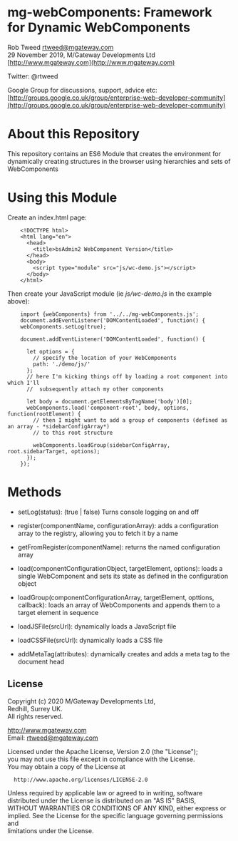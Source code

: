 # mg-webComponents: Framework for Dynamic WebComponents
 
Rob Tweed <rtweed@mgateway.com>  
29 November 2019, M/Gateway Developments Ltd [http://www.mgateway.com](http://www.mgateway.com)  

Twitter: @rtweed

Google Group for discussions, support, advice etc: [http://groups.google.co.uk/group/enterprise-web-developer-community](http://groups.google.co.uk/group/enterprise-web-developer-community)


# About this Repository

This repository contains an ES6 Module that creates the environment for
dynamically creating structures in the browser using hierarchies and sets of
WebComponents

# Using this Module

Create an index.html page:

        <!DOCTYPE html>
        <html lang="en">
          <head>
            <title>bsAdmin2 WebComponent Version</title>
          </head>
          <body>
            <script type="module" src="js/wc-demo.js"></script>
          </body>
        </html>

Then create your JavaScript module (ie *js/wc-demo.js* in the example above):


        import {webComponents} from '../../mg-webComponents.js';
        document.addEventListener('DOMContentLoaded', function() {
        webComponents.setLog(true);

        document.addEventListener('DOMContentLoaded', function() {

          let options = {
            // specify the location of your WebComponents
            path: './demo/js/'
          };
          // here I'm kicking things off by loading a root component into which I'll
          //  subsequently attach my other components

          let body = document.getElementsByTagName('body')[0];
          webComponents.load('component-root', body, options, function(rootElement) {
            // then I might want to add a group of components (defined as an array - *sidebarConfigArray*) 
            // to this root structure

            webComponents.loadGroup(sidebarConfigArray, root.sidebarTarget, options);
          });
        });

# Methods

- setLog(status): (true | false) Turns console logging on and off
- register(componentName, configurationArray): adds a configuration array to the registry, allowing you to fetch it by a name
- getFromRegister(componentName): returns the named configuration array
- load(componentConfigurationObject, targetElement, options): loads a single WebComponent and sets its state as defined in the configuration object
- loadGroup(componentConfigurationArray, targetElement, opttions, callback): loads an array of WebComponents and appends them to a target element in sequence

- loadJSFile(srcUrl): dynamically loads a JavaScript file
- loadCSSFile(srcUrl): dynamically loads a CSS file
- addMetaTag(attributes): dynamically creates and adds a meta tag to the document head


## License

 Copyright (c) 2020 M/Gateway Developments Ltd,                           
 Redhill, Surrey UK.                                                      
 All rights reserved.                                                     
                                                                           
  http://www.mgateway.com                                                  
  Email: rtweed@mgateway.com                                               
                                                                           
                                                                           
  Licensed under the Apache License, Version 2.0 (the "License");          
  you may not use this file except in compliance with the License.         
  You may obtain a copy of the License at                                  
                                                                           
      http://www.apache.org/licenses/LICENSE-2.0                           
                                                                           
  Unless required by applicable law or agreed to in writing, software      
  distributed under the License is distributed on an "AS IS" BASIS,        
  WITHOUT WARRANTIES OR CONDITIONS OF ANY KIND, either express or implied. 
  See the License for the specific language governing permissions and      
   limitations under the License.      
